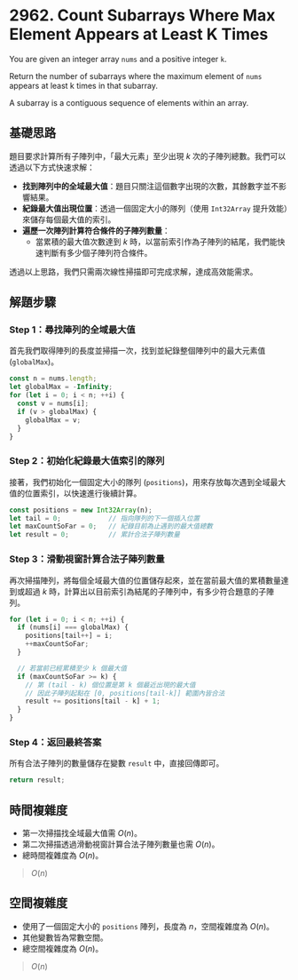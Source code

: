 # 2962. Count Subarrays Where Max Element Appears at Least K Times

You are given an integer array `nums` and a positive integer `k`.

Return the number of subarrays where the maximum element of `nums` appears at least k times in that subarray.

A subarray is a contiguous sequence of elements within an array.

## 基礎思路

題目要求計算所有子陣列中，「最大元素」至少出現 $k$ 次的子陣列總數。我們可以透過以下方式快速求解：

- **找到陣列中的全域最大值**：題目只關注這個數字出現的次數，其餘數字並不影響結果。
- **紀錄最大值出現位置**：透過一個固定大小的隊列（使用 `Int32Array` 提升效能）來儲存每個最大值的索引。
- **遍歷一次陣列計算符合條件的子陣列數量**：
   - 當累積的最大值次數達到 $k$ 時，以當前索引作為子陣列的結尾，我們能快速判斷有多少個子陣列符合條件。

透過以上思路，我們只需兩次線性掃描即可完成求解，達成高效能需求。

## 解題步驟

### Step 1：尋找陣列的全域最大值

首先我們取得陣列的長度並掃描一次，找到並紀錄整個陣列中的最大元素值 (`globalMax`)。

```typescript
const n = nums.length;
let globalMax = -Infinity;
for (let i = 0; i < n; ++i) {
  const v = nums[i];
  if (v > globalMax) {
    globalMax = v;
  }
}
```

### Step 2：初始化紀錄最大值索引的隊列

接著，我們初始化一個固定大小的隊列 (`positions`)，用來存放每次遇到全域最大值的位置索引，以快速進行後續計算。

```typescript
const positions = new Int32Array(n);
let tail = 0;            // 指向隊列的下一個插入位置
let maxCountSoFar = 0;   // 紀錄目前為止遇到的最大值總數
let result = 0;          // 累計合法子陣列數量
```

### Step 3：滑動視窗計算合法子陣列數量

再次掃描陣列，將每個全域最大值的位置儲存起來，並在當前最大值的累積數量達到或超過 $k$ 時，計算出以目前索引為結尾的子陣列中，有多少符合題意的子陣列。

```typescript
for (let i = 0; i < n; ++i) {
  if (nums[i] === globalMax) {
    positions[tail++] = i;
    ++maxCountSoFar;
  }

  // 若當前已經累積至少 k 個最大值
  if (maxCountSoFar >= k) {
    // 第 (tail - k) 個位置是第 k 個最近出現的最大值
    // 因此子陣列起點在 [0, positions[tail-k]] 範圍內皆合法
    result += positions[tail - k] + 1;
  }
}
```

### Step 4：返回最終答案

所有合法子陣列的數量儲存在變數 `result` 中，直接回傳即可。

```typescript
return result;
```

## 時間複雜度

- 第一次掃描找全域最大值需 $O(n)$。
- 第二次掃描透過滑動視窗計算合法子陣列數量也需 $O(n)$。
- 總時間複雜度為 $O(n)$。

> $O(n)$

## 空間複雜度

- 使用了一個固定大小的 `positions` 陣列，長度為 $n$，空間複雜度為 $O(n)$。
- 其他變數皆為常數空間。
- 總空間複雜度為 $O(n)$。

> $O(n)$
